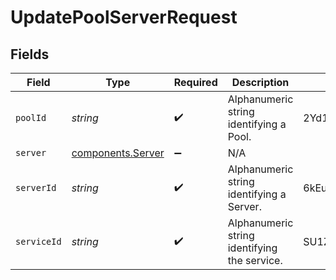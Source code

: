 # UpdatePoolServerRequest


## Fields

| Field                                                         | Type                                                          | Required                                                      | Description                                                   | Example                                                       |
| ------------------------------------------------------------- | ------------------------------------------------------------- | ------------------------------------------------------------- | ------------------------------------------------------------- | ------------------------------------------------------------- |
| `poolId`                                                      | *string*                                                      | :heavy_check_mark:                                            | Alphanumeric string identifying a Pool.                       | 2Yd1WfiCBPENLloXfXmlO                                         |
| `server`                                                      | [components.Server](../../../sdk/models/components/server.md) | :heavy_minus_sign:                                            | N/A                                                           |                                                               |
| `serverId`                                                    | *string*                                                      | :heavy_check_mark:                                            | Alphanumeric string identifying a Server.                     | 6kEuoknxiaDBCLiAjKqyXq                                        |
| `serviceId`                                                   | *string*                                                      | :heavy_check_mark:                                            | Alphanumeric string identifying the service.                  | SU1Z0isxPaozGVKXdv0eY                                         |